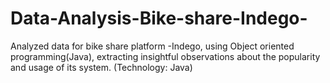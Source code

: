 # Data-Analysis-Bike-share-Indego-
Analyzed data for bike share platform -Indego, using Object oriented programming(Java), extracting insightful observations about the popularity and usage of its system. (Technology: Java)
